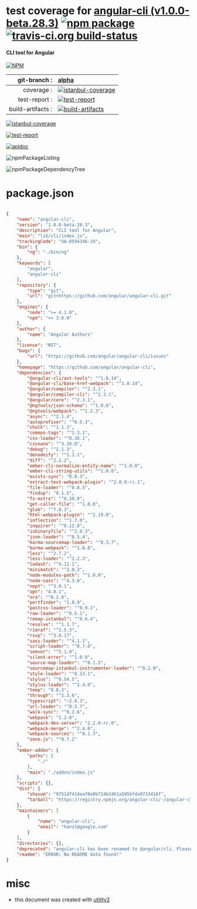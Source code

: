 # test coverage for  [angular-cli (v1.0.0-beta.28.3)](https://github.com/angular/angular-cli)  [![npm package](https://img.shields.io/npm/v/npmtest-angular-cli.svg?style=flat-square)](https://www.npmjs.org/package/npmtest-angular-cli) [![travis-ci.org build-status](https://api.travis-ci.org/npmtest/node-npmtest-angular-cli.svg)](https://travis-ci.org/npmtest/node-npmtest-angular-cli)
#### CLI tool for Angular

[![NPM](https://nodei.co/npm/angular-cli.png?downloads=true)](https://www.npmjs.com/package/angular-cli)

| git-branch : | [alpha](https://github.com/npmtest/node-npmtest-angular-cli/tree/alpha)|
|--:|:--|
| coverage : | [![istanbul-coverage](https://npmtest.github.io/node-npmtest-angular-cli/build/coverage.badge.svg)](https://npmtest.github.io/node-npmtest-angular-cli/build/coverage.html/index.html)|
| test-report : | [![test-report](https://npmtest.github.io/node-npmtest-angular-cli/build/test-report.badge.svg)](https://npmtest.github.io/node-npmtest-angular-cli/build/test-report.html)|
| build-artifacts : | [![build-artifacts](https://npmtest.github.io/node-npmtest-angular-cli/glyphicons_144_folder_open.png)](https://github.com/npmtest/node-npmtest-angular-cli/tree/gh-pages/build)|

[![istanbul-coverage](https://npmtest.github.io/node-npmtest-angular-cli/build/screenCapture.buildCustomOrg.browser.coverage.html.png)](https://npmtest.github.io/node-npmtest-angular-cli/build/coverage.html/index.html)

[![test-report](https://npmtest.github.io/node-npmtest-angular-cli/build/screenCapture.buildCustomOrg.browser.%252Fhome%252Ftravis%252Fbuild%252Fnpmtest%252Fnode-npmtest-angular-cli%252Ftmp%252Fbuild%252Ftest-report.html.png)](https://npmtest.github.io/node-npmtest-angular-cli/build/test-report.html)

[![apidoc](https://npmdoc.github.io/node-npmdoc-angular-cli/build/screenCapture.buildApidoc.browser.%252Fhome%252Ftravis%252Fbuild%252Fnpmdoc%252Fnode-npmdoc-angular-cli%252Ftmp%252Fbuild%252Fapidoc.html.png)](https://npmdoc.github.io/node-npmdoc-angular-cli/build/apidoc.html)

![npmPackageListing](https://npmtest.github.io/node-npmtest-angular-cli/build/screenCapture.npmPackageListing.svg)

![npmPackageDependencyTree](https://npmtest.github.io/node-npmtest-angular-cli/build/screenCapture.npmPackageDependencyTree.svg)



# package.json

```json

{
    "name": "angular-cli",
    "version": "1.0.0-beta.28.3",
    "description": "CLI tool for Angular",
    "main": "lib/cli/index.js",
    "trackingCode": "UA-8594346-19",
    "bin": {
        "ng": "./bin/ng"
    },
    "keywords": [
        "angular",
        "angular-cli"
    ],
    "repository": {
        "type": "git",
        "url": "git+https://github.com/angular/angular-cli.git"
    },
    "engines": {
        "node": ">= 4.1.0",
        "npm": ">= 3.0.0"
    },
    "author": {
        "name": "Angular Authors"
    },
    "license": "MIT",
    "bugs": {
        "url": "https://github.com/angular/angular-cli/issues"
    },
    "homepage": "https://github.com/angular/angular-cli",
    "dependencies": {
        "@angular-cli/ast-tools": "^1.0.14",
        "@angular-cli/base-href-webpack": "^1.0.14",
        "@angular/compiler": "^2.3.1",
        "@angular/compiler-cli": "^2.3.1",
        "@angular/core": "^2.3.1",
        "@ngtools/json-schema": "^1.0.0",
        "@ngtools/webpack": "^1.2.3",
        "async": "^2.1.4",
        "autoprefixer": "^6.5.3",
        "chalk": "^1.1.3",
        "common-tags": "^1.3.1",
        "css-loader": "^0.26.1",
        "cssnano": "^3.10.0",
        "debug": "^2.1.3",
        "denodeify": "^1.2.1",
        "diff": "^2.2.2",
        "ember-cli-normalize-entity-name": "^1.0.0",
        "ember-cli-string-utils": "^1.0.0",
        "exists-sync": "0.0.3",
        "extract-text-webpack-plugin": "^2.0.0-rc.1",
        "file-loader": "^0.8.5",
        "findup": "0.1.5",
        "fs-extra": "^0.30.0",
        "get-caller-file": "^1.0.0",
        "glob": "^7.0.3",
        "html-webpack-plugin": "^2.19.0",
        "inflection": "^1.7.0",
        "inquirer": "^0.12.0",
        "isbinaryfile": "^2.0.3",
        "json-loader": "^0.5.4",
        "karma-sourcemap-loader": "^0.3.7",
        "karma-webpack": "^1.8.0",
        "less": "^2.7.2",
        "less-loader": "^2.2.3",
        "lodash": "^4.11.1",
        "minimatch": "^3.0.3",
        "node-modules-path": "^1.0.0",
        "node-sass": "^4.3.0",
        "nopt": "^3.0.1",
        "opn": "4.0.1",
        "ora": "^0.2.0",
        "portfinder": "1.0.9",
        "postcss-loader": "^0.9.1",
        "raw-loader": "^0.5.1",
        "remap-istanbul": "^0.6.4",
        "resolve": "^1.1.7",
        "rimraf": "^2.5.3",
        "rsvp": "^3.0.17",
        "sass-loader": "^4.1.1",
        "script-loader": "^0.7.0",
        "semver": "^5.1.0",
        "silent-error": "^1.0.0",
        "source-map-loader": "^0.1.5",
        "sourcemap-istanbul-instrumenter-loader": "^0.2.0",
        "style-loader": "^0.13.1",
        "stylus": "^0.54.5",
        "stylus-loader": "^2.4.0",
        "temp": "0.8.3",
        "through": "^2.3.6",
        "typescript": "~2.0.3",
        "url-loader": "^0.5.7",
        "walk-sync": "^0.2.6",
        "webpack": "2.2.0",
        "webpack-dev-server": "2.2.0-rc.0",
        "webpack-merge": "^2.4.0",
        "webpack-sources": "^0.1.3",
        "zone.js": "^0.7.2"
    },
    "ember-addon": {
        "paths": [
            "./"
        ],
        "main": "./addon/index.js"
    },
    "scripts": {},
    "dist": {
        "shasum": "9751d7414eaf8e0b714b2461a585bfda9713416f",
        "tarball": "https://registry.npmjs.org/angular-cli/-/angular-cli-1.0.0-beta.28.3.tgz"
    },
    "maintainers": [
        {
            "name": "angular-cli",
            "email": "hansl@google.com"
        }
    ],
    "directories": {},
    "deprecated": "angular-cli has been renamed to @angular/cli. Please update your dependencies.",
    "readme": "ERROR: No README data found!"
}
```



# misc
- this document was created with [utility2](https://github.com/kaizhu256/node-utility2)
